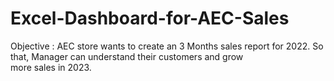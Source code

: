 # Excel-Dashboard-for-AEC-Sales
Objective : AEC store wants to create an 3 Months sales report for 2022. So that, Manager can understand their customers and grow more sales in 2023.

